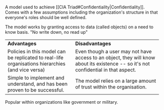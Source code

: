 A model used to achieve [[CIA Triad#Confidentiality|Confidentiality]]. Comes with a few assumptions including the organization's structure in that everyone's roles should be well defined.

The model works by granting access to data (called objects) on a need to know basis. "No write down, no read up"

|   |   |
|---|---|
|**Advantages**|**Disadvantages**|
|Policies in this model can be replicated to real-life organisations hierarchies (and vice versa)|Even though a user may not have access to an object, they will know about its existence -- so it's not confidential in that aspect.|
|Simple to implement and understand, and has been proven to be successful.|The model relies on a large amount of trust within the organisation.|

Popular within organizations like government or military.